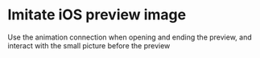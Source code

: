 # Imitate iOS preview image
Use the animation connection when opening and ending the preview, and interact with the small picture before the preview